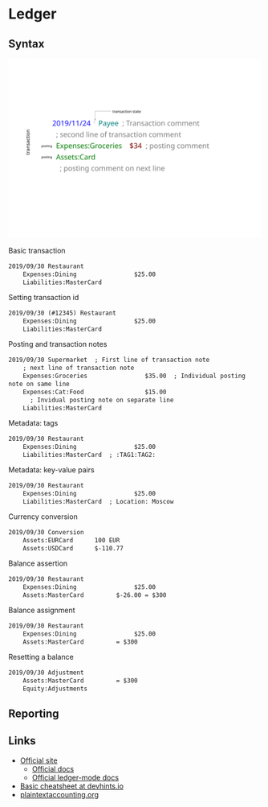 # Ledger

## Syntax

![ledger transaction](images/ledger-transaction.svg)

Basic transaction

```
2019/09/30 Restaurant
    Expenses:Dining                $25.00
    Liabilities:MasterCard
```

Setting transaction id

```
2019/09/30 (#12345) Restaurant
    Expenses:Dining                $25.00
    Liabilities:MasterCard
```

Posting and transaction notes

```
2019/09/30 Supermarket  ; First line of transaction note
    ; next line of transaction note
    Expenses:Groceries                $35.00  ; Individual posting note on same line
    Expenses:Cat:Food                 $15.00
      ; Invidual posting note on separate line
    Liabilities:MasterCard
```

Metadata: tags

```
2019/09/30 Restaurant
    Expenses:Dining                $25.00
    Liabilities:MasterCard  ; :TAG1:TAG2:
```

Metadata: key-value pairs

```
2019/09/30 Restaurant
    Expenses:Dining                $25.00
    Liabilities:MasterCard  ; Location: Moscow
```

Currency conversion

```
2019/09/30 Conversion
    Assets:EURCard      100 EUR
    Assets:USDCard      $-110.77
```

Balance assertion

```
2019/09/30 Restaurant
    Expenses:Dining                $25.00
    Assets:MasterCard         $-26.00 = $300
```

Balance assignment

```
2019/09/30 Restaurant
    Expenses:Dining                $25.00
    Assets:MasterCard         = $300
```

Resetting a balance

```
2019/09/30 Adjustment
    Assets:MasterCard         = $300
    Equity:Adjustments
```

## Reporting

## Links

* [Official site](https://www.ledger-cli.org/)
  * [Official docs](https://www.ledger-cli.org/3.0/doc/ledger3.html)
  * [Official ledger-mode docs](https://www.ledger-cli.org/3.0/doc/ledger-mode.html)
* [Basic cheatsheet at devhints.io](https://devhints.io/ledger)
* [plaintextaccounting.org](https://plaintextaccounting.org/)
